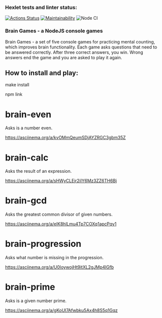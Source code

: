### Hexlet tests and linter status:
[![Actions Status](https://github.com/Omny/frontend-project-lvl1/workflows/hexlet-check/badge.svg)](https://github.com/Omny/frontend-project-lvl1/actions)
[![Maintainability](https://api.codeclimate.com/v1/badges/a99a88d28ad37a79dbf6/maintainability)](https://codeclimate.com/github/codeclimate/codeclimate/maintainability)
![Node CI](https://github.com/Omny/frontend-project-lvl1/actions/workflows/github-actions.yml/badge.svg)

### Brain Games - a NodeJS console games

Brain Games - a set of five console games for practicing mental counting, which improves brain functionality. Each game asks questions that need to be answered correctly. After three correct answers, you win. Wrong answers end the game and you are asked to play it again.

## How to install and play:

make install

npm link

# brain-even

Asks is a number even.

https://asciinema.org/a/kvOMmQeumSDjAYZRGC3gbm35Z

# brain-calc

Asks the result of an expression.

https://asciinema.org/a/sHWyCLEjr2iIY6Mz3ZZ6TH6Bj

# brain-gcd

Asks the greatest common divisor of given numbers.

https://asciinema.org/a/eIK8hlLmu4Tp7COXq1apcPqy1

# brain-progression

Asks what number is missing in the progression.

https://asciinema.org/a/U0IoywojHt9itXL2gJMp4IGfb

# brain-prime

Asks is a given number prime.

https://asciinema.org/a/gKoUI7Afwbku5Ax4h8S5q1Gqz
